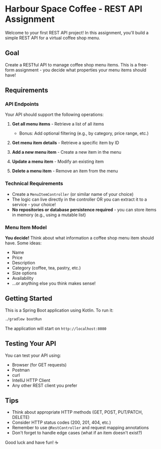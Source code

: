 # Harbour Space Coffee - REST API Assignment

Welcome to your first REST API project! In this assignment, you'll build a simple REST API for a virtual coffee shop menu.

## Goal

Create a RESTful API to manage coffee shop menu items. This is a free-form assignment - you decide what properties your menu items should have!

## Requirements

### API Endpoints

Your API should support the following operations:

1. **Get all menu items** - Retrieve a list of all items
   - Bonus: Add optional filtering (e.g., by category, price range, etc.)

2. **Get menu item details** - Retrieve a specific item by ID

3. **Add a new menu item** - Create a new item in the menu

4. **Update a menu item** - Modify an existing item

5. **Delete a menu item** - Remove an item from the menu

### Technical Requirements

- Create a `MenuItemController` (or similar name of your choice)
- The logic can live directly in the controller OR you can extract it to a service - your choice!
- **No repositories or database persistence required** - you can store items in memory (e.g., using a mutable list)

### Menu Item Model

**You decide!** Think about what information a coffee shop menu item should have. Some ideas:
- Name
- Price
- Description
- Category (coffee, tea, pastry, etc.)
- Size options
- Availability
- ...or anything else you think makes sense!

## Getting Started

This is a Spring Boot application using Kotlin. To run it:

```bash
./gradlew bootRun
```

The application will start on `http://localhost:8080`

## Testing Your API

You can test your API using:
- Browser (for GET requests)
- Postman
- curl
- IntelliJ HTTP Client
- Any other REST client you prefer

## Tips

- Think about appropriate HTTP methods (GET, POST, PUT/PATCH, DELETE)
- Consider HTTP status codes (200, 201, 404, etc.)
- Remember to use `@RestController` and request mapping annotations
- Don't forget to handle edge cases (what if an item doesn't exist?)

Good luck and have fun! ☕